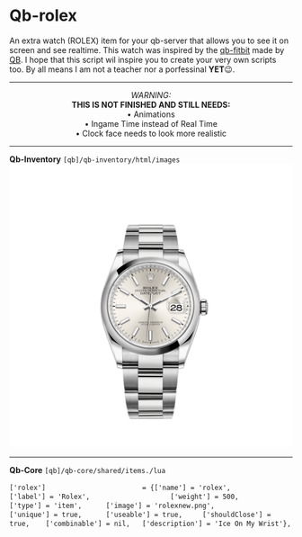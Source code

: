 # Qb-rolex
An extra watch (ROLEX) item for your qb-server that allows you to see it on screen and see realtime. This watch was inspired by the [qb-fitbit](https://github.com/qbcore-framework/qb-fitbit) made by [QB](https://github.com/qbcore-framework). I hope that this script wil inspire you to create your very own scripts too. By all means I am not a teacher nor a porfessinal __YET__😉.

------------------------------------------------------------------------------------------
<p align="center">
  <em>WARNING:</em><br>
  <strong>THIS IS NOT FINISHED AND STILL NEEDS:</strong><br>
  • Animations<br>
  • Ingame Time instead of Real Time<br>
  • Clock face needs to look more realistic
</p>

------------------------------------------------------------------------------------------
__Qb-Inventory__ 
`[qb]/qb-inventory/html/images`
![This image should be added to this directory](/rolexnew.png)



------------------------------------------------------------------------------------------
__Qb-Core__
`[qb]/qb-core/shared/items./lua`
```
['rolex'] 			 	 	 	 = {['name'] = 'rolex', 			  			['label'] = 'Rolex', 					['weight'] = 500, 		['type'] = 'item', 		['image'] = 'rolexnew.png', 				['unique'] = true, 		['useable'] = true, 	['shouldClose'] = true,    ['combinable'] = nil,   ['description'] = 'Ice On My Wrist'},
```

